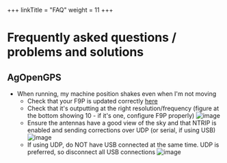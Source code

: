 +++
linkTitle = "FAQ"
weight = 11
+++

# Frequently asked questions / problems and solutions

## AgOpenGPS

* When running, my machine position shakes even when I'm not moving
  * Check that your F9P is updated correctly [here](https://github.com/farmerbriantee/AgOpenGPS_Boards/wiki/configuring-the-zed-f9p)
  * Check that it's outputting at the right resolution/frequency (figure at the bottom showing 10 - if it's one, configure F9P properly)
![image](../img/agopengps-resolution.png)
  * Ensure the antennas have a good view of the sky and that NTRIP is enabled and sending corrections over UDP (or serial, if using USB)
![image](../img/agio-check-ntrip.png)
  * If using UDP, do NOT have USB connected at the same time. UDP is preferred, so disconnect all USB connections
![image](../img/agio-disconnect-usb.png)



